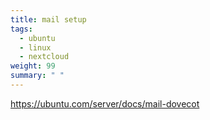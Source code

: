 ```yaml
---
title: mail setup
tags:
  - ubuntu
  - linux
  - nextcloud
weight: 99
summary: " "
---
```


<https://ubuntu.com/server/docs/mail-dovecot>